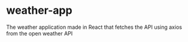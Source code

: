 # weather-app
The weather application made in React that fetches the API using axios from the open weather API
